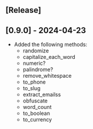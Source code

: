 ## [Release]

## [0.9.0] - 2024-04-23

- Added the following methods:
  - randomize
  - capitalize_each_word
  - numeric?
  - palindrome?
  - remove_whitespace
  - to_phone
  - to_slug
  - extract_emailss
  - obfuscate
  - word_count
  - to_boolean
  - to_currency